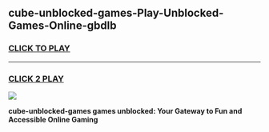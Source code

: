 
## cube-unblocked-games-Play-Unblocked-Games-Online-gbdlb
<h3>
<a href="https://premium76.site?title=cube-unblocked-games&ref=25A">CLICK TO PLAY</a></h3>
<hr>

<h3>
<a href="https://premium76.site?title=cube-unblocked-games&ref=25A">CLICK 2 PLAY</a>
  
</h3>

<a href="https://premium76.site?title=cube-unblocked-games&ref=25A"><img src="https://clearcache.store/games.png"></a>


**cube-unblocked-games games unblocked: Your Gateway to Fun and Accessible Online Gaming**
